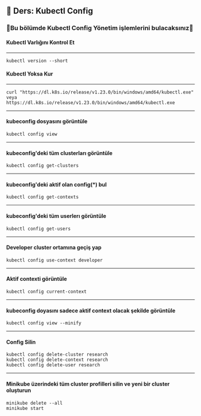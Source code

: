 ## 🧑 Ders: Kubectl Config

### 📗Bu bölümde Kubectl Config Yönetim işlemlerini bulacaksınız📗

#### Kubectl Varlığını Kontrol Et
***
```
kubectl version --short
```
#### Kubectl Yoksa Kur
***
```
curl "https://dl.k8s.io/release/v1.23.0/bin/windows/amd64/kubectl.exe"
veya
https://dl.k8s.io/release/v1.23.0/bin/windows/amd64/kubectl.exe
```
***
#### kubeconfig dosyasını görüntüle
```
kubectl config view
```
***
#### kubeconfig'deki tüm clusterları görüntüle
```
kubectl config get-clusters
```
***
#### kubeconfig'deki aktif olan config(*) bul
```
kubectl config get-contexts
```
***
#### kubeconfig'deki tüm userlerı görüntüle
```
kubectl config get-users
```
***
#### Developer cluster ortamına geçiş yap
```
kubectl config use-context developer
```
***
#### Aktif contexti görüntüle
```
kubectl config current-context
```
***
#### kubeconfig doyasını sadece aktif context olacak şekilde görüntüle
```
kubectl config view --minify
```
***
#### Config Silin
```
kubectl config delete-cluster research
kubectl config delete-context research
kubectl config delete-user research
```
***
#### Minikube üzerindeki tüm cluster profilleri silin ve yeni bir cluster oluşturun 
```
minikube delete --all
minikube start
```
